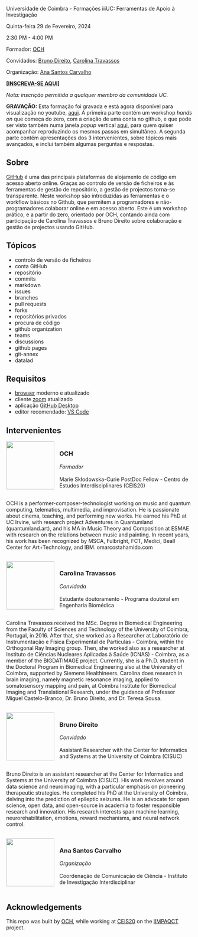 Universidade de Coimbra - Formações iiiUC: Ferramentas de Apoio à Investigação

Quinta-feira 29 de Fevereiro, 2024

2:30 PM - 4:00 PM

Formador: [OCH](#OCH)

Convidados: [Bruno Direito](#Bruno), [Carolina Travassos](#Carolina)

Organização: [Ana Santos Carvalho](#Ana)

**[[INSCREVA-SE AQUI](https://www.uc.pt/iii/ensino/formacoes-iiiuc/)]**

_Nota: inscrição permitida a qualquer membro da comunidade UC._

**GRAVAÇÃO:** Esta formação foi gravada e está agora disponível para visualização no youtube, [aqui](https://www.youtube.com/playlist?list=PLc8phwUDydrhcX4IQodzHsGgxxV6qYM7T). A primeira parte contém um workshop _hands on_ que começa do zero, com a criação de uma conta no github, e que pode ser visto também numa janela _popup_ vertical <a href="https://www.youtube.com/embed/z03LAaOlec8" target="popup" onclick="window.open(this.href,'Intro 2 GitHub by OCH [PT] (2024)','width=699,height=810')">aqui</a>, para quem quiser acompanhar reproduzindo os mesmos passos em simultâneo. A segunda parte contém apresentações dos 3 intervenientes, sobre tópicos mais avançados, e inclui também algumas perguntas e respostas.

## Sobre
[GitHub](https://github.com/) é uma das principais plataformas de alojamento de código em acesso aberto online. Graças ao controlo de versão de ficheiros e às ferramentas de gestão de repositório, a gestão de projectos torna-se transparente. Neste workshop são introduzidas as ferramentas e o workflow básicos no Github, que permitem a programadores e não-programadores colaborar online e em acesso aberto. Este é um workshop prático, e a partir do zero, orientado por OCH, contando ainda com participação de Carolina Travassos e Bruno Direito sobre colaboração e gestão de projectos usando GitHub.

## Tópicos
- controlo de versão de ficheiros
- conta GitHub
- repositório
- commits
- markdown
- issues
- branches
- pull requests
- forks
- repositórios privados
- procura de código
- github organization
- teams
- discussions
- github pages
- git-annex
- datalad

## Requisitos
- [browser](https://docs.github.com/en/get-started/using-github/supported-browsers) moderno e atualizado
- cliente [zoom](https://zoom.us/pt/download) atualizado
- aplicação [GitHub Desktop](https://desktop.github.com/)
- editor recomendado: [VS Code](https://code.visualstudio.com)

## Intervenientes
<div style="overflow: auto;margin-bottom: 16px;">
<a href="https://github.com/omarcostahamido"><img src="https://avatars.githubusercontent.com/u/18335360" width="130" style="float: left; margin-right: 1em;"></a>
<h3 id="OCH">OCH</h3><i>Formador</i><br><br>Marie Skłodowska-Curie PostDoc Fellow - Centro de Estudos Interdisciplinares (CEIS20)<br><br>

OCH is a performer-composer-technologist working on music and quantum computing, telematics, multimedia, and improvisation. He is passionate about cinema, teaching, and performing new works. He earned his PhD at UC Irvine, with research project Adventures in Quantumland (quantumland.art), and his MA in Music Theory and Composition at ESMAE with research on the relations between music and painting. In recent years, his work has been recognized by MSCA, Fulbright, FCT, Medici, Beall Center for Art+Technology, and IBM. omarcostahamido.com
</div>

<div style="overflow: auto;margin-bottom: 16px;">
<a href="https://github.com/carolinatravassos"><img src="https://avatars.githubusercontent.com/u/16227026" width="130" style="float: left; margin-right: 1em;"></a>
<h3 id="Carolina">Carolina Travassos</h3><i>Convidada</i><br><br>Estudante doutoramento - Programa doutoral em Engenharia Biomédica<br><br>

Carolina Travassos received the MSc. Degree in Biomedical Engineering from the Faculty of Sciences and Technology of the University of Coimbra, Portugal, in 2016. After that, she worked as a Researcher at Laboratório de Instrumentação e Física Experimental de Partículas - Coimbra, within the Orthogonal Ray Imaging group. Then, she worked also as a researcher at Instituto de Ciências Nucleares Aplicadas à Saúde (ICNAS) - Coimbra, as a member of the BIGDATIMAGE project. Currently, she is a Ph.D. student in the Doctoral Program in Biomedical Engineering also at the University of Coimbra, supported by Siemens Healthineers. Carolina does research in brain imaging, namely magnetic resonance imaging, applied to somatosensory mapping and pain, at Coimbra Institute for Biomedical Imaging and Translational Research, under the guidance of Professor Miguel Castelo-Branco, Dr. Bruno Direito, and Dr. Teresa Sousa.
</div>

<div style="overflow: auto;margin-bottom: 16px;">
<a href="https://github.com/brunodireito"><img src="https://avatars.githubusercontent.com/u/3036523" width="130" style="float: left; margin-right: 1em;"></a>
<h3 id="Bruno">Bruno Direito</h3><i>Convidado</i><br><br>Assistant Researcher with the Center for Informatics and Systems at the University of Coimbra (CISUC)<br><br>

Bruno Direito is an assistant researcher at the Center for Informatics and Systems at the University of Coimbra (CISUC). His work revolves around data science and neuroimaging, with a particular emphasis on pioneering therapeutic strategies. He completed his PhD at the University of Coimbra, delving into the prediction of epileptic seizures. He is an advocate for open science, open data, and open-source in academia to foster responsible research and innovation. His research interests span machine learning, neurorehabilitation, emotions, reward mechanisms, and neural network control.
</div>

<div style="overflow: auto;margin-bottom: 16px;">
<a href="https://github.com/anasantoscarvalho"><img src="https://avatars.githubusercontent.com/u/158162952" width="130" style="float: left; margin-right: 1em;"></a>
<h3 id="Ana">Ana Santos Carvalho</h3><i>Organização</i><br><br>Coordenação de Comunicação de Ciência - Instituto de Investigação Interdisciplinar<br><br>
</div>


## Acknowledgements
This repo was built by [OCH](https://omarcostahamido.com), while working at [CEIS20](https://www.uc.pt/ceis20) on the [IIMPAQCT](https://cordis.europa.eu/project/id/101109258) project.

<script defer src="links.js"></script>
